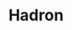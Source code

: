 ---
title: Hadron
intro: A development environment for designers and developers who work together towards the same goal.
link: http://www.hadron.app
category:
- Design-to-code
image: "/assets/images/hadron.jpg"
---